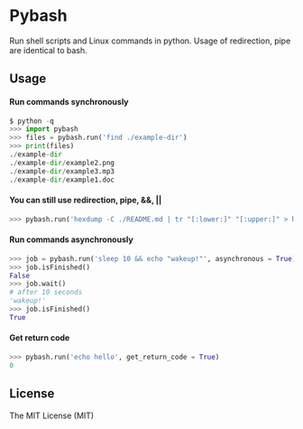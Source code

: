 # Pybash
Run shell scripts and Linux commands in python. Usage of redirection, pipe are identical to bash.

## Usage
#### Run commands synchronously
```python
$ python -q
>>> import pybash
>>> files = pybash.run('find ./example-dir')
>>> print(files)
./example-dir
./example-dir/example2.png
./example-dir/example3.mp3
./example-dir/example1.doc
```
#### You can still use redirection, pipe, &&, ||
```python
>>> pybash.run('hexdump -C ./README.md | tr "[:lower:]" "[:upper:]" > hex.out')
```
#### Run commands asynchronously
```python
>>> job = pybash.run('sleep 10 && echo "wakeup!"', asynchronous = True)
>>> job.isFinished()
False
>>> job.wait()
# after 10 seconds
'wakeup!'
>>> job.isFinished()
True
```
#### Get return code
```python
>>> pybash.run('echo hello', get_return_code = True)
0
```

## License

The MIT License (MIT)
